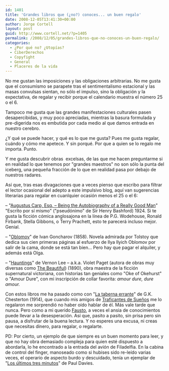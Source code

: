 ```yaml
---
id: 1401
title: 'Grandes libros que (¿no?) conoces... un buen regalo'
date: 2008-12-05T13:41:30+00:00
author: Jorge Cortell
layout: post
guid: http://www.cortell.net/?p=1405
permalink: /2008/12/05/grandes-libros-que-no-conoces-un-buen-regalo/
categories:
  - ¿Por qué no? ¿Utopías?
  - CiberDerechos
  - Copyfight
  - General
  - Placeres de la vida
---
```

No me gustan las imposiciones y las obligaciones arbitrarias. No me gusta que el consumismo se parapete tras el sentimentalismo estacional y las masas convulsas sientan, no sólo el impulso, sino la obligación y la expectativa, de regalar y recibir porque el calendario muestra el número 25 o el 6.

Tampoco me gusta que las grandes manifestaciones culturales pasen desapercibidas, y muy poco apreciadas, mientras la basura formulada y pre-digerida nos es embutida por cada medio al que damos entrada en nuestro cerebro.

¿Y qué se puede hacer, y qué es lo que me gusta? Pues me gusta regalar, cuándo y cómo me apetece. Y sin porqué. Por que a quien se lo regalo me importa. Punto.

Y me gusta descubrir obras  excelsas, de las que me hacen preguntarme si en realidad lo que tenemos por "grandes maestros" no son sólo la punta del iceberg, una pequeña fracción de lo que en realidad pasa por debajo de nuestros radares.

Así que, tras esas divagaciones que a veces pienso que escribo para filtrar el lector ocasional del adepto a este impulsivo blog, aquí van sugerencias literarias para regalar en cuanlquier ocasión menos el 25 o el 6:

– "<a title="http://www.ibiblio.org/eldritch/carp/" href="http://www.ibiblio.org/eldritch/carp/" target="_blank">Augustus Carp, Esq. – Being the Autobiography of a Really Good Man</a>" "Escrito por sí mismo" ("pseudónimo" de Sir Henry Bashford) 1924. Si te gusta la ficción cómica anglosajona en la línea de P.G. Wodehouse, Ronald Firbank, Stella Gibbons, o Terry Prachett, esto te parecerá incluso mejor. Genial.

– "<a title="http://www.oblomovka.com/eldritch/iag/oblomov.htm" href="http://www.oblomovka.com/eldritch/iag/oblomov.htm" target="_blank">Oblomov</a>" de Ivan Goncharov (1858). Novela admirada por Tolstoy que dedica sus cien primeras páginas al esfuerzo de Ilya Ilyich Oblomov por salir de la cama, donde se está tan bien... Pero hay que pagar el alquiler, y además está Olga.

– "<a title="http://www.gutenberg.org/etext/9956" href="http://www.gutenberg.org/etext/9956" target="_blank">Hauntings</a>" de Vernon Lee – a.k.a. Violet Paget (autora de obras muy diversas como <a title="http://www.gutenberg.org/etext/26942" href="http://www.gutenberg.org/etext/26942" target="_blank">The Beautiful</a>) (1890), obra maestra de la ficción supernatural victoriana, con historias tan geniales como "Oke of Okehurst" o "Amour Dure", con mi inscripción de collar favorita: _amour dure, dure amour._

Con estos libros me ha pasado como con "<a title="http://biblioweb.sindominio.net/literatura/flyinginn-es/" href="http://biblioweb.sindominio.net/literatura/flyinginn-es/" target="_blank">La taberna errante</a>" de G.K. Chesterton (1914), que cuando mis amigos de <a title="http://www.traficantes.net/" href="http://www.traficantes.net/" target="_blank">Traficantes de Sueños</a> me lo regalaron me sorprendió no haber oído hablar de él. Más vale tarde que nunca. Pero como a mi querido <a title="http://www.gutenberg.org/etext/14591" href="http://www.gutenberg.org/etext/14591" target="_blank">Fausto</a>, a veces el ansia de conocimientos puede llevar a la desesperación. Así que, pasito a pasito, sin prisa pero sin pausa, a disfrutar de la buena lectura. Y no esperes una excusa, ni creas que necesitas dinero, para regalar, o regalarte.

PD: Por cierto, un ejemplo de que siempre es un buen momento para leer, y que no hay obra demasiado compleja para quien esté dispuesto a abordarla, lo he encontrado a la entrada del avión de Filadelfia. En la cabina de control del finger, manoseado como si hubises sido re-leído varias veces, el operario de aspecto burdo y descuidado, tenía un ejemplar de "<a title="http://www.amazon.com/Last-Three-Minutes-Conjectures-Ultimate/dp/0465038514" href="http://www.amazon.com/Last-Three-Minutes-Conjectures-Ultimate/dp/0465038514" target="_blank">Los últimos tres minutos</a>" de Paul Davies.